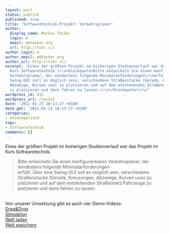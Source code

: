 ```yaml
---
layout: post
status: publish
published: true
title: 'Softwaretechnik-Projekt: Verkehrsplaner'
author:
  display_name: Markus Tacker
  login: m
  email: m@tacker.org
  url: http://tckr.cc/
author_login: m
author_email: m@tacker.org
author_url: http://tckr.cc/
excerpt: "Eines der größten Projekt im bisherigen Studienverlauf war das Projekt im
  Kurs Softwaretechnik.\r\n<blockquote>Bitte entwickeln Sie einen konfigurierbaren
  Verkehrsplaner, der mindestens folgende Minimalanforderungen\r\nerfüllt. Über eine
  Swing-GUI soll es möglich sein, verschiedene Straßenstücke (Gerade, Kreuzungen,
  Abzweige, Kurven usw) zu platzieren und auf dem entstehenden Straßennetz Fahrzeuge
  zu platzieren und dann fahren zu lassen.\r\n</blockquote>\r\n"
wordpress_id: 412
wordpress_url: /?p=412
date: '2011-01-23 20:13:27 +0100'
date_gmt: '2011-01-23 18:13:27 +0100'
categories:
- Uncategorized
tags:
- SoftwareTechnik
comments: []
---
```

<p>Eines der größten Projekt im bisherigen Studienverlauf war das Projekt im Kurs Softwaretechnik.</p>
<blockquote><p>Bitte entwickeln Sie einen konfigurierbaren Verkehrsplaner, der mindestens folgende Minimalanforderungen<br />
erfüllt. Über eine Swing-GUI soll es möglich sein, verschiedene Straßenstücke (Gerade, Kreuzungen, Abzweige, Kurven usw) zu platzieren und auf dem entstehenden Straßennetz Fahrzeuge zu platzieren und dann fahren zu lassen.
</p></blockquote>
<p><a id="more"></a><a id="more-412"></a><br />
Von unserer Umsetzung gibt es auch vier Demo-Videos:<br />
<a href="/uploads/2011/01/swt-videos/Drag_Drop.swf" rel="flash[ar=4/3]">Drag&amp;Drop</a><br />
<a href="/uploads/2011/01/swt-videos/Simulation.swf" rel="flash[ar=4/3]">Simulation</a><br />
<a href="/uploads/2011/01/swt-videos/Welt_laden.swf" rel="flash[ar=4/3]">Welt laden</a><br />
<a href="/uploads/2011/01/swt-videos/Welt_speichern.swf" rel="flash[ar=4/3]">Welt speichern</a></p>
